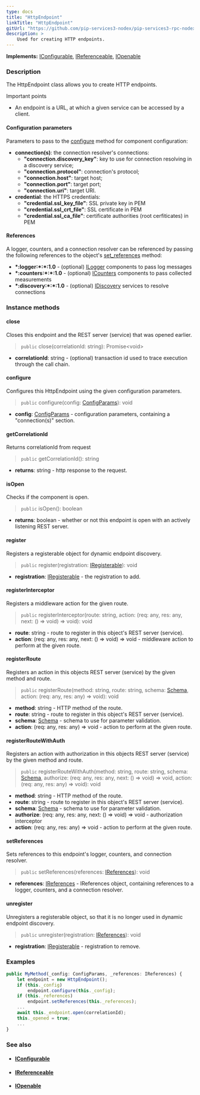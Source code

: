 ```yaml
---
type: docs
title: "HttpEndpoint"
linkTitle: "HttpEndpoint"
gitUrl: "https://github.com/pip-services3-nodex/pip-services3-rpc-nodex"
description: >
    Used for creating HTTP endpoints. 
---
```


**Implements:** [IConfigurable](../../../commons/config/iconfigurable), [IReferenceable](../../../commons/refer/ireferenceable), [IOpenable](../../../commons/run/iopenable)

### Description

The HttpEndpoint class allows you to create HTTP endpoints. 

Important points

- An endpoint is a URL, at which a given service can be accessed by a client. 

#### Configuration parameters
Parameters to pass to the [configure](#configure) method for component configuration:

- **connection(s)**: the connection resolver's connections:
    - **"connection.discovery_key"**: key to use for connection resolving in a discovery service;
    - **"connection.protocol"**: connection's protocol;
    - **"connection.host"**: target host;
    - **"connection.port"**: target port;
    - **"connection.uri"**: target URI.
- **credential**: the HTTPS credentials:
    - **"credential.ssl_key_file"**: SSL private key in PEM
    - **"credential.ssl_crt_file"**: SSL certificate in PEM
    - **"credential.ssl_ca_file"**: certificate authorities (root cerfiticates) in PEM


#### References
A logger, counters, and a connection resolver can be referenced by passing the 
following references to the object's [set_references](#set_references) method:

- **\*:logger:\*:\*:1.0** - (optional) [ILogger](../../../components/log/ilogger) components to pass log messages
- **\*:counters:\*:\*:1.0** - (optional) [ICounters](../../../components/count/icounters) components to pass collected measurements
- **\*:discovery:\*:\*:1.0** - (optional) [IDiscovery](../../../components/connect/idiscovery) services to resolve connections


### Instance methods

#### close
Closes this endpoint and the REST server (service) that was opened earlier.

> `public` close(correlationId: string): Promise\<void\>

- **correlationId**: string - (optional) transaction id used to trace execution through the call chain.


#### configure
Configures this HttpEndpoint using the given configuration parameters.

> `public` configure(config: [ConfigParams](../../../commons/config/config_params)): void

- **config**: [ConfigParams](../../../commons/config/config_params) - configuration parameters, containing a "connection(s)" section.


#### getCorrelationId
Returns correlationId from request

> `public` getCorrelationId(): string

- **returns**: string - http response to the request.


#### isOpen
Checks if the component is open.

> `public` isOpen(): boolean

- **returns**: boolean - whether or not this endpoint is open with an actively listening REST server.


#### register
Registers a registerable object for dynamic endpoint discovery.

> `public` register(registration: [IRegisterable](../../services/iregisterable)): void

- **registration**: [IRegisterable](../../services/iregisterable) - the registration to add.


#### registerInterceptor
Registers a middleware action for the given route.

> `public` registerInterceptor(route: string, action: (req: any, res: any, next: () => void) => void): void

- **route**: string - route to register in this object's REST server (service).
- **action**: (req: any, res: any, next: () => void) => void - middleware action to perform at the given route.


#### registerRoute
Registers an action in this objects REST server (service) by the given method and route.

> `public` registerRoute(method: string, route: string, schema: [Schema](../../../commons/validate/schema), action: (req: any, res: any) => void): void

- **method**: string - HTTP method of the route.
- **route**: string - route to register in this object's REST server (service).
- **schema**: [Schema](../../../commons/validate/schema) - schema to use for parameter validation.
- **action**: (req: any, res: any) => void - action to perform at the given route.


#### registerRouteWithAuth
Registers an action with authorization in this objects REST server (service)
by the given method and route.

> `public` registerRouteWithAuth(method: string, route: string, schema: [Schema](../../../commons/validate/schema), authorize: (req: any, res: any, next: () => void) => void, action: (req: any, res: any) => void): void

- **method**: string - HTTP method of the route.
- **route**: string - route to register in this object's REST server (service).
- **schema**: [Schema](../../../commons/validate/schema) - schema to use for parameter validation.
- **authorize**: (req: any, res: any, next: () => void) => void - authorization interceptor
- **action**: (req: any, res: any) => void - action to perform at the given route.


#### setReferences
Sets references to this endpoint's logger, counters, and connection resolver.

> `public` setReferences(references: [IReferences](../../../commons/refer/ireferences)): void

- **references**: [IReferences](../../../commons/refer/ireferences) - IReferences object, containing references to a logger, counters, and a connection resolver.


#### unregister
Unregisters a registerable object, so that it is no longer used in dynamic endpoint discovery.

> `public` unregister(registration: [IReferences](../../../commons/refer/ireferences)): void

- **registration**: [IRegisterable](../services/iregisterable) - registration to remove.

### Examples

```typescript
public MyMethod(_config: ConfigParams, _references: IReferences) {
    let endpoint = new HttpEndpoint();
    if (this._config)
        endpoint.configure(this._config);
    if (this._references)
        endpoint.setReferences(this._references);
    ...
    await this._endpoint.open(correlationId);
    this._opened = true;
    ...
}
```

### See also
- #### [IConfigurable](../../../commons/config/iconfigurable)
- #### [IReferenceable](../../../commons/refer/ireferenceable)
- #### [IOpenable](../../../commons/run/iopenable)
